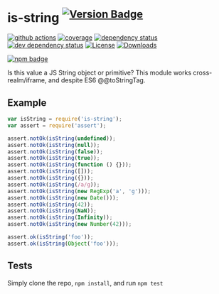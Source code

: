 # is-string <sup>[![Version Badge][2]][1]</sup>

[![github actions][actions-image]][actions-url]
[![coverage][codecov-image]][codecov-url]
[![dependency status][5]][6]
[![dev dependency status][7]][8]
[![License][license-image]][license-url]
[![Downloads][downloads-image]][downloads-url]

[![npm badge][11]][1]

Is this value a JS String object or primitive? This module works cross-realm/iframe, and despite ES6 @@toStringTag.

## Example

```js
var isString = require('is-string');
var assert = require('assert');

assert.notOk(isString(undefined));
assert.notOk(isString(null));
assert.notOk(isString(false));
assert.notOk(isString(true));
assert.notOk(isString(function () {}));
assert.notOk(isString([]));
assert.notOk(isString({}));
assert.notOk(isString(/a/g));
assert.notOk(isString(new RegExp('a', 'g')));
assert.notOk(isString(new Date()));
assert.notOk(isString(42));
assert.notOk(isString(NaN));
assert.notOk(isString(Infinity));
assert.notOk(isString(new Number(42)));

assert.ok(isString('foo'));
assert.ok(isString(Object('foo')));
```

## Tests

Simply clone the repo, `npm install`, and run `npm test`

[1]: https://npmjs.org/package/is-string

[2]: https://versionbadg.es/inspect-js/is-string.svg

[5]: https://david-dm.org/inspect-js/is-string.svg

[6]: https://david-dm.org/inspect-js/is-string

[7]: https://david-dm.org/inspect-js/is-string/dev-status.svg

[8]: https://david-dm.org/inspect-js/is-string#info=devDependencies

[11]: https://nodei.co/npm/is-string.png?downloads=true&stars=true

[license-image]: https://img.shields.io/npm/l/is-string.svg

[license-url]: LICENSE

[downloads-image]: https://img.shields.io/npm/dm/is-string.svg

[downloads-url]: https://npm-stat.com/charts.html?package=is-string

[codecov-image]: https://codecov.io/gh/inspect-js/is-string/branch/main/graphs/badge.svg

[codecov-url]: https://app.codecov.io/gh/inspect-js/is-string/

[actions-image]: https://img.shields.io/endpoint?url=https://github-actions-badge-u3jn4tfpocch.runkit.sh/inspect-js/is-string

[actions-url]: https://github.com/inspect-js/is-string/actions
